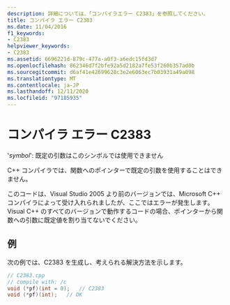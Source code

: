 ```yaml
---
description: 詳細については、「コンパイラエラー C2383」を参照してください。
title: コンパイラ エラー C2383
ms.date: 11/04/2016
f1_keywords:
- C2383
helpviewer_keywords:
- C2383
ms.assetid: 6696221d-879c-477a-a0f3-a6edc15fd3d7
ms.openlocfilehash: 862346d7f2bfe92a5d2182a7fe53f260b357ad0b
ms.sourcegitcommit: d6af41e42699628c3e2e6063ec7b03931a49a098
ms.translationtype: MT
ms.contentlocale: ja-JP
ms.lasthandoff: 12/11/2020
ms.locfileid: "97185935"
---
```

# <a name="compiler-error-c2383"></a>コンパイラ エラー C2383

'*symbol*': 既定の引数はこのシンボルでは使用できません

C++ コンパイラでは、関数へのポインターで既定の引数を使用することはできません。

このコードは、Visual Studio 2005 より前のバージョンでは、Microsoft C++ コンパイラによって受け入れられましたが、ここではエラーが発生します。 Visual C++ のすべてのバージョンで動作するコードの場合、ポインターから関数への引数に既定値を割り当てないでください。

## <a name="example"></a>例

次の例では、C2383 を生成し、考えられる解決方法を示します。

```cpp
// C2383.cpp
// compile with: /c
void (*pf)(int = 0);   // C2383
void (*pf)(int);   // OK
```
